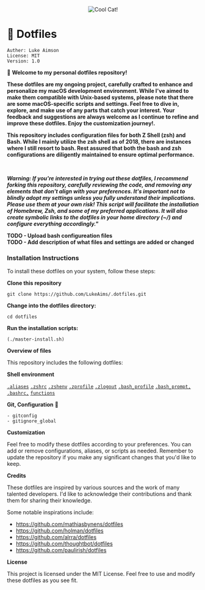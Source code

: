 <p align="center">
	<img src="https://media.giphy.com/media/v1.Y2lkPTc5MGI3NjExNDQ1NjI2NDY0MWJiOGE1NWMwMWI2OTFkY2U0ZDgwNmFmZGI5ZmM3YyZlcD12MV9pbnRlcm5hbF9naWZzX2dpZklkJmN0PWc/Bzzb92NKwUOj0FjQOd/giphy.gif" title="Cool Cat!"
</p>

# 🤖 Dotfiles 
	
	Auther: Luke Aimson
	License: MIT
	Version: 1.0

👋 **Welcome to my personal dotfiles repository!** 
	
**These dotfiles are my ongoing project, carefully crafted to enhance and personalize my macOS development environment. While I've aimed to make them compatible with Unix-based systems, please note that there are some macOS-specific scripts and settings. Feel free to dive in, explore, and make use of any parts that catch your interest. Your feedback and suggestions are always welcome as I continue to refine and improve these dotfiles. Enjoy the customization journey!.**  
	
**This repository includes configuration files for both Z Shell (zsh) and Bash. While I mainly utilize the zsh shell as of 2018, there are instances where I still resort to bash. Rest assured that both the bash and zsh configurations are diligently maintained to ensure optimal performance.**
  
<br>
	
***Warning: If you're interested in trying out these dotfiles, I recommend forking this repository, carefully reviewing the code, and removing any elements that don't align with your preferences. It's important not to blindly adopt my settings unless you fully understand their implications. Please use them at your own risk! This script will facilitate the installation of Homebrew, Zsh, and some of my preferred applications. It will also create symbolic links to the dotfiles in your home directory (~/) and configure everything accordingly."***

**TODO - Upload bash configureation files**  
**TODO - Add description of what files and settings are added or changed**
	
### Installation Instructions

To install these dotfiles on your system, follow these steps:

**Clone this repository**

```
git clone https://github.com/LukeAims/.dotfiles.git
```

**Change into the dotfiles directory:**

```
cd dotfiles
```

**Run the installation scripts:**  
  
```
(./master-install.sh)
```  

**Overview of files**

This repository includes the following dotfiles:

**Shell environment**  

[`.aliases`](.dotfiles/zsh/.aliases) [`.zshrc`](.dotfiles/zsh/zshrc) [`.zshenv`](.dotfiles/zsh/zshenv) [`.zprofile`](.dotfiles/zsh/zprofile) [`.zlogout`](.dotfiles/zsh/zlogout) [`.bash_profile`](.dotfiles/bash/.bash_profile) [`.bash_prompt,`](.dotfiles/bash/.bash_prompt) [`.bashrc,`](.dotfiles/bash/.bashrc) [`functions`](.dotfiles/zsh/functions)  

**Git, Configuration** 🤩  
	
	- gitconfig  
	- gitignore_global

**Customization**

Feel free to modify these dotfiles according to your preferences. You can add or remove configurations, aliases, or scripts as needed. Remember to update the
repository if you make any significant changes that you'd like to keep.

**Credits**

These dotfiles are inspired by various sources and the work of many talented developers. I'd like to acknowledge their contributions and thank them for sharing
their knowledge.

Some notable inspirations include:

- <https://github.com/mathiasbynens/dotfiles>
- <https://github.com/holman/dotfiles>
- <https://github.com/alrra/dotfiles>
- <https://github.com/thoughtbot/dotfiles>
- <https://github.com/paulirish/dotfiles>

**License**

This project is licensed under the MIT License. Feel free to use and modify these dotfiles as you see fit.
